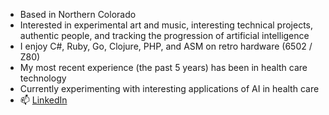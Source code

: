 - Based in Northern Colorado
- Interested in experimental art and music, interesting technical projects, authentic people, and tracking the progression of artificial intelligence
- I enjoy C#, Ruby, Go, Clojure, PHP, and ASM on retro hardware (6502 / Z80)
- My most recent experience (the past 5 years) has been in health care technology
- Currently experimenting with interesting applications of AI in health care
- 📫 [LinkedIn](https://www.linkedin.com/in/jerhow/)

<!---
- 💞️ I’m looking to collaborate on ...
- 📫 How to reach me ...
--->

<!---
jerhow/jerhow is a ✨ special ✨ repository because its `README.md` (this file) appears on your GitHub profile.
You can click the Preview link to take a look at your changes.
--->
